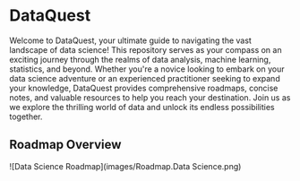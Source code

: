 # DataQuest
 Welcome to DataQuest, your ultimate guide to navigating the vast landscape of data science! This repository serves as your compass on an exciting journey through the realms of data analysis, machine learning, statistics, and beyond. Whether you're a novice looking to embark on your data science adventure or an experienced practitioner seeking to expand your knowledge, DataQuest provides comprehensive roadmaps, concise notes, and valuable resources to help you reach your destination. Join us as we explore the thrilling world of data and unlock its endless possibilities together.
## Roadmap Overview

![Data Science Roadmap](images/Roadmap.Data Science.png)

